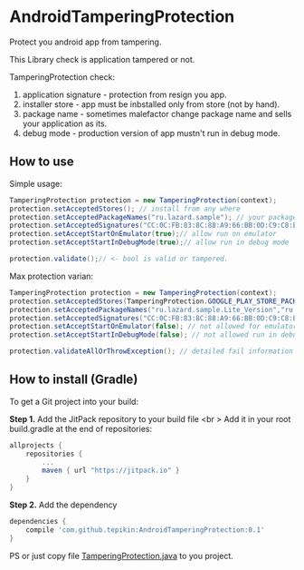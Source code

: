 # AndroidTamperingProtection

Protect you android app from tampering. 


This Library check is application tampered or not.

TamperingProtection check: <br>
1) application signature - protection from resign you app. <br>
2) installer store - app must be inbstalled only from store (not by hand).<br>
3) package name - sometimes malefactor change package name and sells your application as its.<br>
4) debug mode - production version of app mustn't run in debug mode.

## How to use
Simple usage:<br>
```java
TamperingProtection protection = new TamperingProtection(context);
protection.setAcceptedStores(); // install from any where 
protection.setAcceptedPackageNames("ru.lazard.sample"); // your package name
protection.setAcceptedSignatures("CC:0C:FB:83:8C:88:A9:66:BB:0D:C9:C8:EB:A6:4F:32"); // MD5 fingerprint
protection.setAcceptStartOnEmulator(true);// allow run on emulator 
protection.setAcceptStartInDebugMode(true);// allow run in debug mode 

protection.validate();// <- bool is valid or tampered.
```


Max protection varian:
```java
TamperingProtection protection = new TamperingProtection(context);
protection.setAcceptedStores(TamperingProtection.GOOGLE_PLAY_STORE_PACKAGE); // apps installed only from google play
protection.setAcceptedPackageNames("ru.lazard.sample.Lite_Version","ru.lazard.sample.Pro_Version"); // lite and pro package names
protection.setAcceptedSignatures("CC:0C:FB:83:8C:88:A9:66:BB:0D:C9:C8:EB:A6:4F:32"); // only release md5 fingerprint
protection.setAcceptStartOnEmulator(false); // not allowed for emulators
protection.setAcceptStartInDebugMode(false); // not allowed run in debug mode

protection.validateAllOrThrowException(); // detailed fail information in Exception.
```

## How to install (Gradle)
To get a Git project into your build:

**Step 1.** Add the JitPack repository to your build file <br \>
Add it in your root build.gradle at the end of repositories:

```gradle
allprojects {
	repositories {
		...
		maven { url "https://jitpack.io" }
	}
}
```
**Step 2.** Add the dependency
```gradle
dependencies {
    compile 'com.github.tepikin:AndroidTamperingProtection:0.1'
}
```

PS or just copy file [TamperingProtection.java](https://github.com/tepikin/AndroidTamperingProtection/blob/master/tamperingprotection/src/main/java/ru/lazard/tamperingprotection/TamperingProtection.java) to you project.
